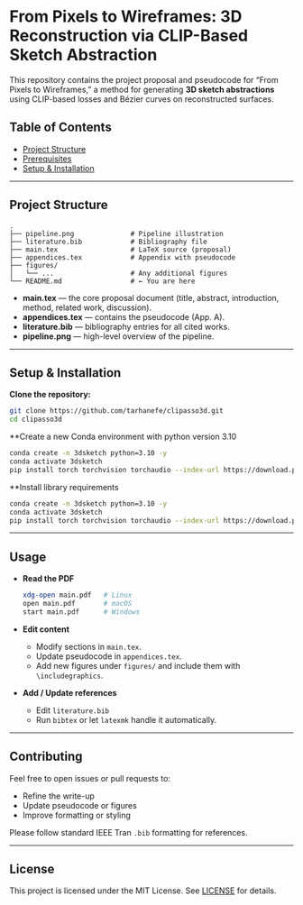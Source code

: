 # From Pixels to Wireframes: 3D Reconstruction via CLIP-Based Sketch Abstraction

This repository contains the project proposal and pseudocode for “From Pixels to Wireframes,” a method for generating **3D sketch abstractions** using CLIP-based losses and Bézier curves on reconstructed surfaces.

## Table of Contents

- [Project Structure](#project-structure)  
- [Prerequisites](#prerequisites)  
- [Setup & Installation](#setup--installation)  
---

## Project Structure

```
.
├── pipeline.png              # Pipeline illustration
├── literature.bib            # Bibliography file
├── main.tex                  # LaTeX source (proposal)
├── appendices.tex            # Appendix with pseudocode
├── figures/
│   └── ...                   # Any additional figures
└── README.md                 # ← You are here
```

- **main.tex** — the core proposal document (title, abstract, introduction, method, related work, discussion).  
- **appendices.tex** — contains the pseudocode (App. A).  
- **literature.bib** — bibliography entries for all cited works.  
- **pipeline.png** — high-level overview of the pipeline.  


---

## Setup & Installation

**Clone the repository:**
   ```bash
   git clone https://github.com/tarhanefe/clipasso3d.git
   cd clipasso3d
   ```

**Create a new Conda environment with python version 3.10
   ```bash
   conda create -n 3dsketch python=3.10 -y
   conda activate 3dsketch
   pip install torch torchvision torchaudio --index-url https://download.pytorch.org/whl/cu121
   ```
**Install library requirements
   ```bash
   conda create -n 3dsketch python=3.10 -y
   conda activate 3dsketch
   pip install torch torchvision torchaudio --index-url https://download.pytorch.org/whl/cu121
   ```

---

## Usage

- **Read the PDF**  
  ```bash
  xdg-open main.pdf   # Linux
  open main.pdf       # macOS
  start main.pdf      # Windows
  ```

- **Edit content**  
  - Modify sections in `main.tex`.  
  - Update pseudocode in `appendices.tex`.  
  - Add new figures under `figures/` and include them with `\includegraphics`.  

- **Add / Update references**  
  - Edit `literature.bib`  
  - Run `bibtex` or let `latexmk` handle it automatically.

---

## Contributing

Feel free to open issues or pull requests to:

- Refine the write-up  
- Update pseudocode or figures  
- Improve formatting or styling  

Please follow standard IEEE Tran `.bib` formatting for references.

---

## License

This project is licensed under the MIT License. See [LICENSE](LICENSE) for details.

